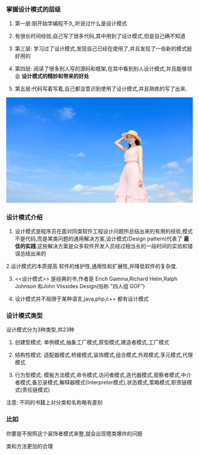 
 ### 掌握设计模式的层级
 
 1. 第一层:刚开始学编程不久,听说过什么是设计模式
 
 2. 有很长时间经验,自己写了很多代码,其中用到了设计模式,但是自己确不知道
 
 3. 第三层: 学习过了设计模式,发现自己已经在使用了,并且发现了一些新的模式挺好用的
 
 4. 第四层: 阅读了很多别人写的源码和框架,在其中看到别人设计模式,并且能够领会 __设计模式的精妙和带来的好处__ 
 
 5. 第五层:代码写着写着,自己都没意识到使用了设计模式,并且熟练的写了出来.
 
 
 ![](./img/mm/meizi06.jpg)
 
 ### 设计模式介绍
 
 1. 设计模式是程序员在面对同类软件工程设计问题所总结出来的有用的经验,模式不是代码,而是某类问题的通用解决方案,设计模式(Design pattern)代表了 __最佳的实践__.这些解决方案是众多软件开发人员经过相当长的一段时间的实验和错误总结出来的
 
 2.设计模式的本质提高 软件的维护性,通用性和扩展性,并降低软件的复杂度.
 
 3. <<设计模式>> 是经典的书,作者是 Erich Gamma,Richard Helm,Ralph Johnson 和John Vlissides Design(俗称 "四人组 GOF")
 
 4. 设计模式并不局限于某种语言,java,php,c++ 都有设计模式
 
 ### 设计模式类型
 
 设计模式分为3种类型,共23种
 
 1. 创建型模式: 单例模式,抽象工厂模式,原型模式,建造者模式,工厂模式
 
 2. 结构性模式: 适配器模式,桥接模式,装饰模式,组合模式,外观模式,享元模式,代理模式
 
 3. 行为型模式: 模板方法模式,命令模式,访问者模式,迭代器模式,观察者模式,中介者模式,备忘录模式,解释器模式(Interpreter模式),状态模式,策略模式,职责链模式(责任链模式)
 
 注意: 不同的书籍上对分类和名称略有差别
 
 ### 比如
 
 你要是不按照这个装饰者模式来整,就会出现嗯类爆炸的问题
 
 类和方法更加的合理
 
 
 
 
 
 
 
